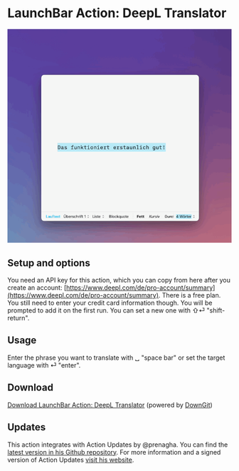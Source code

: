 # LaunchBar Action: DeepL Translator

<img src="01.gif" width="776"/> 

## Setup and options

You need an API key for this action, which you can copy from here after you create an account: [https://www.deepl.com/de/pro-account/summary](https://www.deepl.com/de/pro-account/summary). There is a free plan. You still need to enter your credit card information though.
You will be prompted to add it on the first run. You can set a new one with ⇧⏎ "shift-return".

## Usage

Enter the phrase you want to translate with ␣ "space bar" or set the target language with ⏎ "enter".


## Download

[Download LaunchBar Action: DeepL Translator](https://minhaskamal.github.io/DownGit/#/home?url=https://github.com/Ptujec/LaunchBar/tree/master/DeepL-Action) (powered by [DownGit](https://github.com/MinhasKamal/DownGit))

## Updates

This action integrates with Action Updates by @prenagha. You can find the [latest version in his Github repository](https://github.com/prenagha/launchbar). For more information and a signed version of Action Updates [visit his website](https://renaghan.com/launchbar/action-updates/).